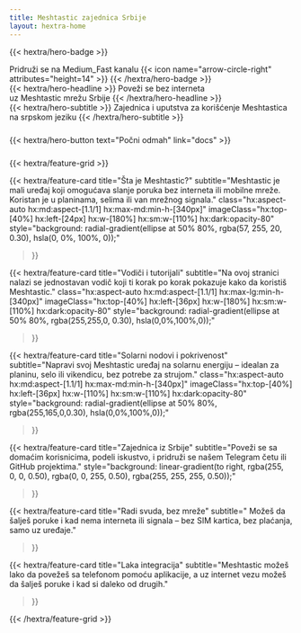 ```yaml
---
title: Meshtastic zajednica Srbije
layout: hextra-home
---
```

<meta charset="UTF-8">

{{< hextra/hero-badge >}}
  <div class="hx:w-2 hx:h-2 hx:rounded-full hx:bg-primary-400"></div>
  <span>Pridruži se na Medium_Fast kanalu</span>
  {{< icon name="arrow-circle-right" attributes="height=14" >}}
{{< /hextra/hero-badge >}}

<div class="hx:mt-6 hx:mb-6">
{{< hextra/hero-headline >}}
  Poveži se bez interneta&nbsp;<br class="hx:sm:block hx:hidden" />uz Meshtastic mrežu Srbije
{{< /hextra/hero-headline >}}
</div>

<div class="hx:mb-12">
{{< hextra/hero-subtitle >}}
  Zajednica i uputstva za korišćenje Meshtastica na srpskom jeziku
{{< /hextra/hero-subtitle >}}
</div>

<div style="margin-top: 1.5rem;"></div>

<div class="hx:mb-6">
{{< hextra/hero-button text="Počni odmah" link="docs" >}}
</div>

<div style="margin-top: 1.5rem;"></div>

{{< hextra/feature-grid >}}

{{< hextra/feature-card
    title="Šta je Meshtastic?"
    subtitle="Meshtastic je mali uređaj koji omogućava slanje poruka bez interneta ili mobilne mreže. Koristan je u planinama, selima ili van mrežnog signala."
    class="hx:aspect-auto hx:md:aspect-[1.1/1] hx:max-md:min-h-[340px]"
    imageClass="hx:top-[40%] hx:left-[24px] hx:w-[180%] hx:sm:w-[110%] hx:dark:opacity-80"
    style="background: radial-gradient(ellipse at 50% 80%, rgba(57, 255, 20, 0.30), hsla(0, 0%, 100%, 0));"
  >}}

{{< hextra/feature-card
    title="Vodiči i tutorijali"
    subtitle="Na ovoj stranici nalazi se jednostavan vodič koji ti korak po korak pokazuje kako da koristiš Meshtastic."
    class="hx:aspect-auto hx:md:aspect-[1.1/1] hx:max-lg:min-h-[340px]"
    imageClass="hx:top-[40%] hx:left-[36px] hx:w-[180%] hx:sm:w-[110%] hx:dark:opacity-80"
    style="background: radial-gradient(ellipse at 50% 80%, rgba(255,255,0, 0.30), hsla(0,0%,100%,0));"
  >}}

{{< hextra/feature-card
    title="Solarni nodovi i pokrivenost"
    subtitle="Napravi svoj Meshtastic uređaj na solarnu energiju – idealan za planinu, selo ili vikendicu, bez potrebe za strujom."
    class="hx:aspect-auto hx:md:aspect-[1.1/1] hx:max-md:min-h-[340px]"
    imageClass="hx:top-[40%] hx:left-[36px] hx:w-[110%] hx:sm:w-[110%] hx:dark:opacity-80"
    style="background: radial-gradient(ellipse at 50% 80%, rgba(255,165,0,0.30), hsla(0,0%,100%,0));"
  >}}

{{< hextra/feature-card
    title="Zajednica iz Srbije"
    subtitle="Poveži se sa domaćim korisnicima, podeli iskustvo, i pridruži se našem Telegram četu ili GitHub projektima."
    style="background: linear-gradient(to right, rgba(255, 0, 0, 0.50), rgba(0, 0, 255, 0.50), rgba(255, 255, 255, 0.50));"
  >}}

{{< hextra/feature-card
    title="Radi svuda, bez mreže"
    subtitle=" Možeš da šalješ poruke i kad nema interneta ili signala – bez SIM kartica, bez plaćanja, samo uz uređaje."
  >}}

{{< hextra/feature-card
    title="Laka integracija"
    subtitle="Meshtastic možeš lako da povežeš sa telefonom pomoću aplikacije, a uz internet vezu možeš da šalješ poruke i kad si daleko od drugih."
  >}}

{{< /hextra/feature-grid >}}
